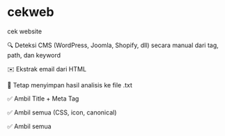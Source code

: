# cekweb
cek website

🔍 Deteksi CMS (WordPress, Joomla, Shopify, dll) secara manual dari tag, path, dan keyword

✉️ Ekstrak email dari HTML

💾 Tetap menyimpan hasil analisis ke file .txt

✅ Ambil Title + Meta Tag

✅ Ambil semua <link> (CSS, icon, canonical)

✅ Ambil semua <script> (JavaScript)

✅ Ambil favicon otomatis (jika ada)

✅ Ambil isi robots.txt

✅ Cek jika ada error page tersembunyi dalam HTML (500, 403, SQL error, PHP error, dll)

✅ Deteksi pesan MySQL error atau path disclosure

✅ Scan teks HTML dan komentar untuk petunjuk debug info, seperti stack trace atau file path


Langkah awal
pip install requests beautifulsoup4

jalankan script 
example : python3 cekweb.py
masukan url : https://example.com
==================================================================================
Untuk Versi GUI
==================================================================================
(+) Jika kamu pakai Linux (Debian/Ubuntu):

sudo apt update
sudo apt install python3-tk

(+) Jika kamu pakai Arch/Manjaro:

sudo pacman -S tk

(+) Jika kamu pakai Windows dengan Python bawaan dari python.org: tkinter biasanya sudah termasuk, tapi pastikan kamu tidak pakai venv minimalis tanpa GUI support.
